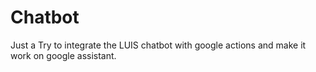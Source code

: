 # Chatbot
Just a Try to integrate the LUIS chatbot with google actions and make it work on google assistant.

